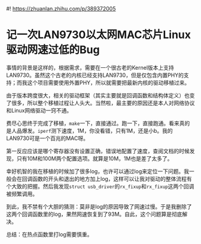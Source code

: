 #! https://zhuanlan.zhihu.com/p/389372005
# 记一次LAN9730以太网MAC芯片Linux驱动网速过低的Bug


事情的背景是这样的，根据需求，需要在一个很古老的Kernel版本上支持LAN9730。虽然这个古老的内核已经支持LAN9730，但是仅包含内置PHY的支持；而我这个项目需要使用外置PHY，所以就需要把最新内核的驱动移植过来。


由于版本跨度很大，相关的驱动框架（其实主要就是回调函数和结构体定义）也变了很多，所以整个移植过程让人头大。当然啦，最主要的原因还是本人对网络协议和Linux网络驱动一窍不通。


费尽心思终于完成了移植，`make`一下，直接通过。跑一下，直接跑通。看来真的是人品爆发。`iperf`测下速度，1M，你没看错，只有1M，还是小b。我的LAN9730可是一个百兆的MAC呀。


第一反应应该是哪个寄存器没有设置正确，错误地配置了速度，查阅文档的时候发现，只有10M和100M两个配置选项。就算是10M，1M也是差了太多了。




幸好机智的我在移植的时候加了很多log，也许可以通过log来定位一下问题。我一般会在回调函数的开头和退出的地方加上log，这样可以让我对驱动的整体流程有个大致的把握。然后我发现`struct usb_driver`的`rx_fixup`和`rx_fixup`这两个回调被频繁调用。




到此，我不禁有个大胆的猜测：莫非是log的原因导致了网速过慢。于是我删除了这两个回调函数里的log，果然网速恢复到了93M。自此，这个问题算是彻底解决。




总结：在热点函数里打log需要慎重。